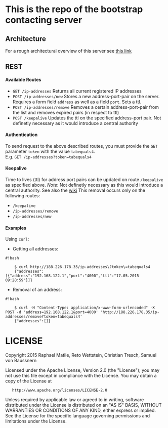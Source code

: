 # This is the repo of the bootstrap contacting server

## Architecture
For a rough architectural overview of this server see [this link](https://bitbucket.org/rmatil/comsys_bootstrap_server/wiki/Home)

## REST

#### Available Routes

* `GET /ip-addresses` Returns all current registered IP addresses
* `POST /ip-addresses/new` Stores a new address-port-pair on the server. Requires a form field `address` as well as a field `port`. Sets a ttl.
* `POST /ip-addresses/remove` Removes a certain address-port-pair from the list and removes expired pairs (in respect to ttl)
* `POST /keepalive` Updates the ttl on the specified address-port pair. Not definetly necessary as it would introduce a central authority

#### Authentication

To send request to the above described routes, you must provide the `GET` parameter `token` with the value `tabequals4`.     
E.g. `GET /ip-addresses?token=tabequals4`

#### Keepalive

Time to lives (ttl) for address port pairs can be updated on route `/keepalive` as specified above. 
_Note_: Not definetly necessary as this would introduce a central authority. See also the [wiki](https://bitbucket.org/rmatil/comsys_bootstrap_server/wiki/Home)
This removal occurs only on the following routes: 

* `/keepalive` 
* `/ip-addresses/remove`
* `/ip-addresses/new`

#### Examples

Using `curl`:

* Getting all addresses:

    

```
#!bash

    $ curl http://188.226.178.35/ip-addresses\?token\=tabequals4
    {"addresses":[{"address":"192.168.122.1","port":"4000","ttl":"17.05.2015 09:28:59"}]}
```

    

* Removal of an address:


    

```
#!bash

    $ curl -H "Content-Type: application/x-www-form-urlencoded" -X POST -d 'address=192.168.122.1&port=4000' 'http://188.226.178.35/ip-addresses/remove?token=tabequals4' 
    {"addresses":[]}
```


# LICENSE
 Copyright 2015 Raphael Matile, Reto Wettstein, Christian Tresch, Samuel von Baussnern

   Licensed under the Apache License, Version 2.0 (the "License");
   you may not use this file except in compliance with the License.
   You may obtain a copy of the License at

       http://www.apache.org/licenses/LICENSE-2.0

   Unless required by applicable law or agreed to in writing, software
   distributed under the License is distributed on an "AS IS" BASIS,
   WITHOUT WARRANTIES OR CONDITIONS OF ANY KIND, either express or implied.
   See the License for the specific language governing permissions and
   limitations under the License.
    
